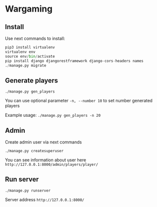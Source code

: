 # Wargaming

## Install

Use next commands to install:

```python
pip3 install virtualenv
virtualenv env
source env/bin/activate
pip install django djangorestframework django-cors-headers names
./manage.py migrate
```

## Generate players

```
./manage.py gen_players
```

You can use optional parameter ``-n, --number 10`` to set number generated players

Example usage: ``./manage.py gen_players -n 20``

## Admin

Create admin user via next commands
```
./manage.py createsuperuser
```

You can see information about user here
``http://127.0.0.1:8000/admin/players/player/``


## Run server
```
./manage.py runserver
```

Server address ``http://127.0.0.1:8000/`` 

